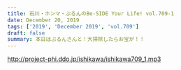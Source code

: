 ```yaml
---
title: 石川・ホンマ・ぶるんのBe-SIDE Your Life! vol.709-1
date: December 20, 2019
tags: ['2019', 'December 2019', 'vol.709']
draft: false
summary: 本日はぶるんさんと！大掃除したらお宝が！！
---
```


http://project-phi.ddo.jp/ishikawa/ishikawa709_1.mp3

